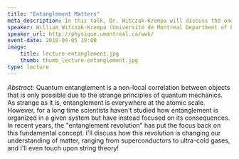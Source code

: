 ```yaml
---
title: "Entanglement Matters"
meta_description: In this talk, Dr. Witczak-Krempa will discuss the ongoing entaglement revolution and how it is changing our understanding of matter, ranging from superconductors to ultra-cold gases.
speaker: William Witczak-Krempa (Université de Montréal Department of Physics)
speaker_url: http://physique.umontreal.ca/wwk/
event-date: 2018-04-05 19:00
image:
    title: lecture-entanglement.jpg
    thumb: thumb_lecture-entanglement.jpg
type: lecture
---
```

*Abstract:*
Quantum entanglement is a non-local correlation between objects that is only possible due to the strange principles of quantum mechanics. As strange as it is, entanglement is everywhere at the atomic scale. However, for a long time scientists haven't studied how entanglement is organized in a given system but have instead focused on its consequences. In recent years, the "entanglement revolution" has put the focus back on this fundamental concept. I'll discuss how this revolution is changing our understanding of matter, ranging from superconductors to ultra-cold gases, and I'll even touch upon string theory!
